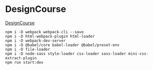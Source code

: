 # DesignCourse
[DesignCourse](https://www.youtube.com/watch?v=TzdEpgONurw)

```
npm i -D webpack webpack-cli --save
npm i -D html-webpack-plugin html-loader
npm i -D webpack-dev-server
npm i -D @babel/core babel-loader @babel/preset-env
npm i -D file-loader
npm i -D node-sass style-loader css-loader sass-loader mini-css-extract-plugin
npm run start:dev
```
